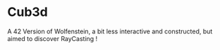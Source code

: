 # Cub3d
A 42 Version of Wolfenstein, a bit less interactive and constructed, but aimed to discover RayCasting !
